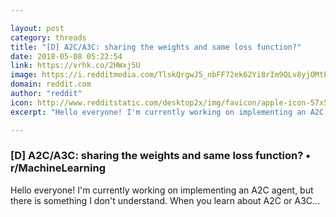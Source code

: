 ```yaml
---

layout: post
category: threads
title: "[D] A2C/A3C: sharing the weights and same loss function?"
date: 2018-05-08 05:22:54
link: https://vrhk.co/2HWxj5U
image: https://i.redditmedia.com/TlskQrgwJ5_nbFF72ek62Yi8rIm9QLv8yjOMtPtx5EQ.jpg?w=320&s=8cf6cf609a8fd2507f18e964fbdfc194
domain: reddit.com
author: "reddit"
icon: http://www.redditstatic.com/desktop2x/img/favicon/apple-icon-57x57.png
excerpt: "Hello everyone! I'm currently working on implementing an A2C agent, but there is something I don't understand. When you learn about A2C or A3C..."

---
```


### [D] A2C/A3C: sharing the weights and same loss function? • r/MachineLearning

Hello everyone! I'm currently working on implementing an A2C agent, but there is something I don't understand. When you learn about A2C or A3C...
